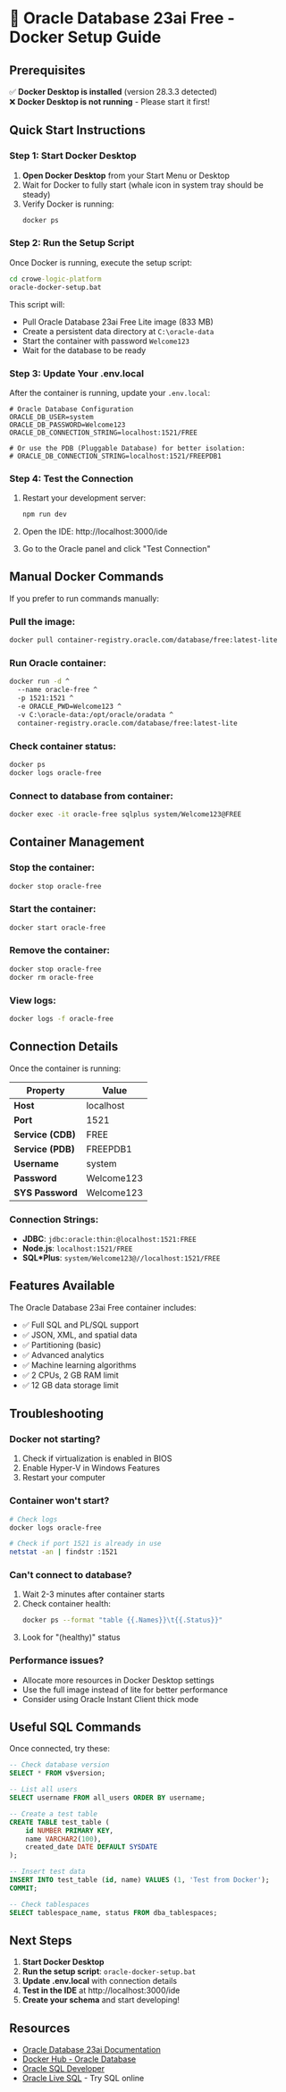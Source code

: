 # 🐳 Oracle Database 23ai Free - Docker Setup Guide

## Prerequisites

✅ **Docker Desktop is installed** (version 28.3.3 detected)  
❌ **Docker Desktop is not running** - Please start it first!

## Quick Start Instructions

### Step 1: Start Docker Desktop

1. **Open Docker Desktop** from your Start Menu or Desktop
2. Wait for Docker to fully start (whale icon in system tray should be steady)
3. Verify Docker is running:
   ```cmd
   docker ps
   ```

### Step 2: Run the Setup Script

Once Docker is running, execute the setup script:

```cmd
cd crowe-logic-platform
oracle-docker-setup.bat
```

This script will:
- Pull Oracle Database 23ai Free Lite image (833 MB)
- Create a persistent data directory at `C:\oracle-data`
- Start the container with password `Welcome123`
- Wait for the database to be ready

### Step 3: Update Your .env.local

After the container is running, update your `.env.local`:

```env
# Oracle Database Configuration
ORACLE_DB_USER=system
ORACLE_DB_PASSWORD=Welcome123
ORACLE_DB_CONNECTION_STRING=localhost:1521/FREE

# Or use the PDB (Pluggable Database) for better isolation:
# ORACLE_DB_CONNECTION_STRING=localhost:1521/FREEPDB1
```

### Step 4: Test the Connection

1. Restart your development server:
   ```cmd
   npm run dev
   ```

2. Open the IDE: http://localhost:3000/ide

3. Go to the Oracle panel and click "Test Connection"

## Manual Docker Commands

If you prefer to run commands manually:

### Pull the image:
```bash
docker pull container-registry.oracle.com/database/free:latest-lite
```

### Run Oracle container:
```bash
docker run -d ^
  --name oracle-free ^
  -p 1521:1521 ^
  -e ORACLE_PWD=Welcome123 ^
  -v C:\oracle-data:/opt/oracle/oradata ^
  container-registry.oracle.com/database/free:latest-lite
```

### Check container status:
```bash
docker ps
docker logs oracle-free
```

### Connect to database from container:
```bash
docker exec -it oracle-free sqlplus system/Welcome123@FREE
```

## Container Management

### Stop the container:
```bash
docker stop oracle-free
```

### Start the container:
```bash
docker start oracle-free
```

### Remove the container:
```bash
docker stop oracle-free
docker rm oracle-free
```

### View logs:
```bash
docker logs -f oracle-free
```

## Connection Details

Once the container is running:

| Property | Value |
|----------|-------|
| **Host** | localhost |
| **Port** | 1521 |
| **Service (CDB)** | FREE |
| **Service (PDB)** | FREEPDB1 |
| **Username** | system |
| **Password** | Welcome123 |
| **SYS Password** | Welcome123 |

### Connection Strings:

- **JDBC**: `jdbc:oracle:thin:@localhost:1521:FREE`
- **Node.js**: `localhost:1521/FREE`
- **SQL*Plus**: `system/Welcome123@//localhost:1521/FREE`

## Features Available

The Oracle Database 23ai Free container includes:
- ✅ Full SQL and PL/SQL support
- ✅ JSON, XML, and spatial data
- ✅ Partitioning (basic)
- ✅ Advanced analytics
- ✅ Machine learning algorithms
- ✅ 2 CPUs, 2 GB RAM limit
- ✅ 12 GB data storage limit

## Troubleshooting

### Docker not starting?
1. Check if virtualization is enabled in BIOS
2. Enable Hyper-V in Windows Features
3. Restart your computer

### Container won't start?
```bash
# Check logs
docker logs oracle-free

# Check if port 1521 is already in use
netstat -an | findstr :1521
```

### Can't connect to database?
1. Wait 2-3 minutes after container starts
2. Check container health:
   ```bash
   docker ps --format "table {{.Names}}\t{{.Status}}"
   ```
3. Look for "(healthy)" status

### Performance issues?
- Allocate more resources in Docker Desktop settings
- Use the full image instead of lite for better performance
- Consider using Oracle Instant Client thick mode

## Useful SQL Commands

Once connected, try these:

```sql
-- Check database version
SELECT * FROM v$version;

-- List all users
SELECT username FROM all_users ORDER BY username;

-- Create a test table
CREATE TABLE test_table (
    id NUMBER PRIMARY KEY,
    name VARCHAR2(100),
    created_date DATE DEFAULT SYSDATE
);

-- Insert test data
INSERT INTO test_table (id, name) VALUES (1, 'Test from Docker');
COMMIT;

-- Check tablespaces
SELECT tablespace_name, status FROM dba_tablespaces;
```

## Next Steps

1. **Start Docker Desktop** 
2. **Run the setup script**: `oracle-docker-setup.bat`
3. **Update .env.local** with connection details
4. **Test in the IDE** at http://localhost:3000/ide
5. **Create your schema** and start developing!

## Resources

- [Oracle Database 23ai Documentation](https://docs.oracle.com/en/database/oracle/oracle-database/23/)
- [Docker Hub - Oracle Database](https://container-registry.oracle.com/)
- [Oracle SQL Developer](https://www.oracle.com/database/sqldeveloper/)
- [Oracle Live SQL](https://livesql.oracle.com/) - Try SQL online